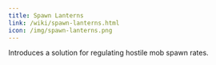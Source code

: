 ```yaml
---
title: Spawn Lanterns
link: /wiki/spawn-lanterns.html
icon: /img/spawn-lanterns.png
---
```


Introduces a solution for regulating hostile mob spawn rates.